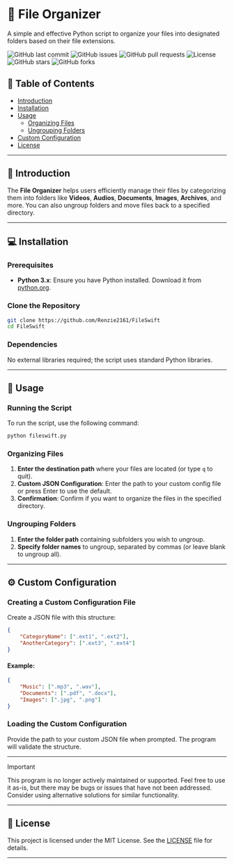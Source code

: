 # 📁 File Organizer
A simple and effective Python script to organize your files into designated folders based on their file extensions. 

![GitHub last commit](https://img.shields.io/github/last-commit/Renzie2161/FileSwift)
![GitHub issues](https://img.shields.io/github/issues/Renzie2161/FileSwift)
![GitHub pull requests](https://img.shields.io/github/issues-pr/Renzie2161/FileSwift)
![License](https://img.shields.io/badge/license-MIT-blue.svg)
![GitHub stars](https://img.shields.io/github/stars/Renzie2161/FileSwift?style=social)
![GitHub forks](https://img.shields.io/github/forks/Renzie2161/FileSwift)


## 📖 Table of Contents
- [Introduction](#-introduction)
- [Installation](#-installation)
- [Usage](#-usage)
  - [Organizing Files](#organizing-files)
  - [Ungrouping Folders](#ungrouping-folders)
- [Custom Configuration](#custom-configuration)
- [License](#license)

---

## 🎉 Introduction
The **File Organizer** helps users efficiently manage their files by categorizing them into folders like **Videos**, **Audios**, **Documents**, **Images**, **Archives**, and more. You can also ungroup folders and move files back to a specified directory.

---

## 💻 Installation

### Prerequisites
- **Python 3.x**: Ensure you have Python installed. Download it from [python.org](https://www.python.org/downloads/).

### Clone the Repository
```bash
git clone https://github.com/Renzie2161/FileSwift
cd FileSwift
```

### Dependencies
No external libraries required; the script uses standard Python libraries.

---

## 🚀 Usage

### Running the Script
To run the script, use the following command:
```bash
python fileswift.py
```

### Organizing Files
1. **Enter the destination path** where your files are located (or type `q` to quit).
2. **Custom JSON Configuration**: Enter the path to your custom config file or press Enter to use the default.
3. **Confirmation**: Confirm if you want to organize the files in the specified directory.

### Ungrouping Folders
1. **Enter the folder path** containing subfolders you wish to ungroup.
2. **Specify folder names** to ungroup, separated by commas (or leave blank to ungroup all).

---

## ⚙️ Custom Configuration

### Creating a Custom Configuration File
Create a JSON file with this structure:
```json
{
    "CategoryName": [".ext1", ".ext2"],
    "AnotherCategory": [".ext3", ".ext4"]
}
```

#### Example:
```json
{
    "Music": [".mp3", ".wav"],
    "Documents": [".pdf", ".docx"],
    "Images": [".jpg", ".png"]
}
```

### Loading the Custom Configuration
Provide the path to your custom JSON file when prompted. The program will validate the structure.

---

> [!IMPORTANT]
> This program is no longer actively maintained or supported. Feel free to use it as-is, but there may be bugs or issues that have not been addressed. Consider using alternative solutions for similar functionality.

---

## 📄 License
This project is licensed under the MIT License. See the [LICENSE](LICENSE) file for details.

---
